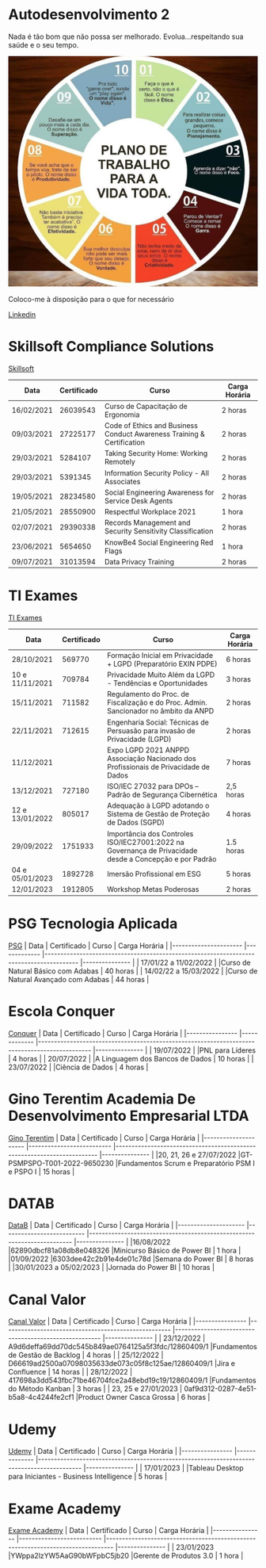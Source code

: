 
# Autodesenvolvimento 2

Nada é tão bom que não possa ser melhorado. Evolua...respeitando sua saúde e o seu tempo.

![PlanoDeTrabalhoVital](PlanoDeTrabalhoVital.png)

Coloco-me à disposição para o que for necessário 

[Linkedin](https://www.linkedin.com/in/mirian-ajiki-molicawa-a770902b/)


# Skillsoft Compliance Solutions   
[Skillsoft](https://www.skillsoft.com/)

| Data           	| Certificado 	| Curso                                                                                        	| Carga Horária 	|
|----------------	|-------------	|----------------------------------------------------------------------------------------------	|---------------	|
| 16/02/2021	    | 26039543 	    |Curso de Capacitação de Ergonomia                                                             	| 2 horas        	|
| 09/03/2021	    | 27225177	    |Code of Ethics and Business Conduct Awareness Training & Certification                        	| 2 horas        	|
| 29/03/2021 		  | 5284107       |Taking Security Home: Working Remotely				                        	                        | 2 horas        	|
| 29/03/2021 		  | 5391345	      |Information Security Policy - All Associates			                        	                    | 2 horas        	|
| 19/05/2021		  | 28234580 	    |Social Engineering Awareness for Service Desk Agents		                                      	| 2 horas        	|
| 21/05/2021		  | 28550900 	    |Respectful Workplace 2021 					                        	                                  | 1 hora        	|
| 02/07/2021		  | 29390338 	    |Records Management and Security Sensitivity Classification 					                          | 2 horas        	|
| 23/06/2021		  | 5654650	      |KnowBe4 Social Engineering Red Flags 							                                          	| 1 hora        	|
| 09/07/2021		  | 31013594 	    |Data Privacy Training 									                                                      	| 2 horas        	|


# TI Exames
[TI Exames](https://tiexames.com.br/novosite2015/index.php)

| Data           	| Certificado 	| Curso                                                                                        	| Carga Horária 	|
|----------------	|-------------	|----------------------------------------------------------------------------------------------	|---------------	|
| 28/10/2021	   	| 569770 	      |Formação Inicial em Privacidade + LGPD (Preparatório EXIN PDPE)                    	 	        | 6 horas        	|
| 10 e 11/11/2021	| 709784	      |Privacidade Muito Além da LGPD - Tendências e Oportunidades		                     	          | 3 horas        	|
| 15/11/2021 		  | 711582	      |Regulamento do Proc. de Fiscalização e do Proc. Admin. Sancionador no âmbito da ANPD		        | 2 horas        	|
| 22/11/2021	  	| 712615	      |Engenharia Social: Técnicas de Persuasão para invasão de Privacidade (LGPD)	               	  | 2 horas        	|
| 11/12/2021		  | 		          |Expo LGPD 2021 ANPPD Associação Nacionado dos Profissionais de Privacidade de Dados           	| 7 horas        	|
| 13/12/2021		  | 727180	      |ISO/IEC 27032 para DPOs – Padrão de Segurança Cibernética		                     	            | 2,5 horas      	|
| 12 e 13/01/2022 | 805017	      |Adequação à LGPD adotando o Sistema de Gestão de Proteção de Dados (SGPD)                     	| 4 horas        	|
| 29/09/2022  |1751933	|Importância dos Controles ISO/IEC27001:2022 na Governança de Privacidade desde a Concepção e por Padrão 	| 1.5 horas      	|
| 04 e 05/01/2023 |1892728	      |Imersão Profissional em ESG                                                                  	| 5 horas       	|
| 12/01/2023      |1912805	      |Workshop Metas Poderosas                                                                       | 2 horas       	|


# PSG Tecnologia Aplicada
[PSG](http://psgtecnologia.com.br/)
| Data           	      | Certificado 	| Curso                                                                                  	| Carga Horária 	|
|---------------------- |-------------	|----------------------------------------------------------------------------------------	|---------------	|
| 17/01/22 a 11/02/2022 | 		          |Curso de Natural Básico com Adabas				                  	                          	| 40 horas      	|
| 14/02/22 a 15/03/2022 | 		          |Curso de Natural Avançado com Adabas				                  	                         	| 44 horas       	|



# Escola Conquer
[Conquer](https://escolaconquer.com.br/)
| Data           	| Certificado 	| Curso                                                                                        	| Carga Horária 	|
|----------------	|-------------	|----------------------------------------------------------------------------------------------	|---------------	|
| 19/07/2022 	  	| 		          |PNL para Líderes						                  	                                              	| 4 horas        	|
| 20/07/2022		  | 		          |A Linguagem dos Bancos de Dados						                                                	 	| 10 horas       	|
| 23/07/2022		  | 	            |Ciência de Dados						      	 			                                                      | 4 horas        	|



# Gino Terentim Academia De Desenvolvimento Empresarial LTDA
[Gino Terentim](https://www.ginoterentim.com/)
| Data           	       | Certificado 	               | Curso                                                                    | Carga Horária 	|
|---------------------   |--------------------------   |------------------------------------------------------------------------  |---------------	|
|20, 21, 26 e 27/07/2022 |GT-PSMPSPO-T001-2022-9650230 |Fundamentos Scrum e Preparatório PSM I e PSPO I 					                | 15 horas        |



# DATAB
[DataB](https://datab.com.br/)
| Data           	       | Certificado 	               | Curso                                                                     | Carga Horária 	 |
|---------------------   |--------------------------   |------------------------------------------------------------------------   |---------------	 |
|16/08/2022              |62890dbcf81a08db8e048326     |Minicurso Básico de Power BI                        			                 | 1 hora          |
|01/09/2022              |6303dee42c2b91e4de01c78d     |Semana do Power BI                        			                           | 8 horas         |
|30/01/2023 a 05/02/2023 |                             |Jornada do Power BI                        			                          | 10 horas         |


# Canal Valor
[Canal Valor](https://canalvalor.com/)
| Data           	| Certificado 	                                        | Curso                                                	| Carga Horária 	|
|----------------	|----------------------------------------------------- 	|------------------------------------------------------	|---------------	|
| 23/12/2022 	  	| A9d6deffa69dd70dc545b849ae0764125a5f3fdc/12860409/1   |Fundamentos de Gestão de Backlog              	        | 4 horas        	|
| 25/12/2022 	  	| D66619ad2500a07098035633de073c05f8c125ae/12860409/1   |Jira e Confluence                            	        | 14 horas      	|
| 28/12/2022 	  	| 417698a3dd543fbc71be46704fce2a48ebd19c19/12860409/1   |Fundamentos do Método Kanban                  	        | 3 horas       	|
| 23, 25 e 27/01/2023 | 0af9d312-0287-4e51-b5a8-4c4244fe2cf1                |Product Owner Casca Grossa                           | 6 horas       	|

# Udemy
[Udemy](https://www.udemy.com/)
| Data           	| Certificado 	  | Curso                                                	                                      | Carga Horária 	|
|----------------	|-------------- 	|-------------------------------------------------------------------------------------------	|---------------	|
| 17/01/2023 	  	|                 |Tableau Desktop para Iniciantes - Business Intelligence          	                          | 5 horas        	|


# Exame Academy
[Exame Academy](https://academy.exame.com/)
| Data           	| Certificado 	              | Curso                                   	                                      | Carga Horária 	|
|----------------	|-------------------------- 	|--------------------------------------------------------------------------------	|---------------	|
| 23/01/2023 	  	|YWppa2lzYW5AaG90bWFpbC5jb20  |Gerente de Produtos 3.0                               	                          | 1 hora        	|
